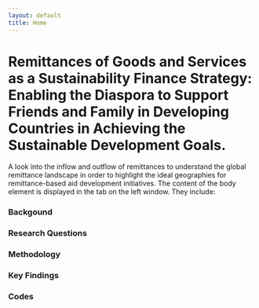 ```yaml
---
layout: default
title: Home
---
```


# Remittances of Goods and Services as a Sustainability Finance Strategy: Enabling the Diaspora to Support Friends and Family in Developing Countries in Achieving the Sustainable Development Goals. 

A look into the inflow and outflow of remittances to understand the global remittance landscape in order to highlight the ideal geographies for remittance-based aid development initiatives. The content of the body element is displayed in the tab on the left window. They include:

### Backgound
### Research Questions
### Methodology
### Key Findings
### Codes
